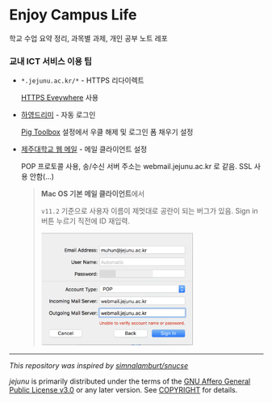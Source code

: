 # Enjoy Campus Life
학교 수업 요약 정리, 과목별 과제, 개인 공부 노트 레포

### 교내 ICT 서비스 이용 팁
- `*.jejunu.ac.kr/*` - HTTPS 리다이렉트

  [HTTPS Eveywhere](https://www.eff.org/https-everywhere) 사용

- [하영드리미](https://dreamy.jejunu.ac.kr) - 자동 로그인

  [Pig Toolbox] 설정에서 우클 해제 및 로그인 폼 채우기 설정

- [제주대학교 웹 메일](https://webmail.jejunu.ac.kr/) - 메일 클라이언트 설정

  POP 프로토콜 사용, 송/수신 서버 주소는 webmail.jejunu.ac.kr 로 같음. SSL 사용 안함(...)

  > **Mac OS 기본 메일 클라이언트**에서
  >
  > `v11.2` 기준으로 사용자 이름이 제멋대로 공란이 되는 버그가 있음. Sign in 버튼 누르기 직전에 ID 재입력.
  >
  > <img src="mail-setup.png" width="300em"/>

[Pig Toolbox]: https://chrome.google.com/webstore/detail/pig-toolbox-super-gesture/oiplkfaidhjklglajdpfehoagkmlcakh

---
_This repository was inspired by [simnalamburt/snucse](https://github.com/simnalamburt/snucse)_

_jejunu_ is primarily distributed under the terms of the [GNU Affero General Public License v3.0](./LICENSE) or any later version. See [COPYRIGHT](./COPYRIGHT) for details.